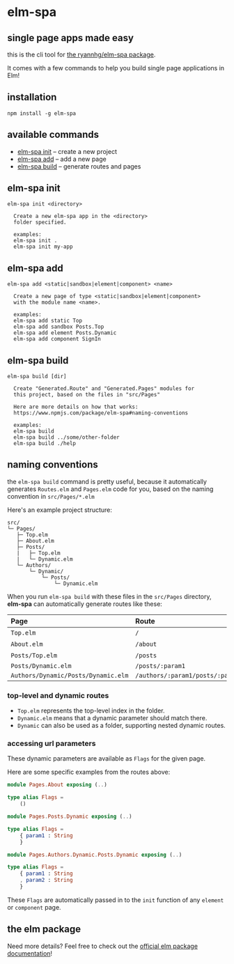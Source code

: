# elm-spa

## single page apps made easy

this is the cli tool for [the ryannhg/elm-spa package](https://package.elm-lang.org/packages/ryannhg/elm-spa/latest/Spa). 

It comes with a few commands to help you build single page applications in Elm!

## installation

```
npm install -g elm-spa
```

## available commands

- [elm-spa init](#elm-spa-init) – create a new project
- [elm-spa add](#elm-spa-add) – add a new page
- [elm-spa build](#elm-spa-build) – generate routes and pages


## elm-spa init

```
elm-spa init <directory>

  Create a new elm-spa app in the <directory>
  folder specified.

  examples:
  elm-spa init .
  elm-spa init my-app
```

## elm-spa add

```
elm-spa add <static|sandbox|element|component> <name>

  Create a new page of type <static|sandbox|element|component>
  with the module name <name>.

  examples:
  elm-spa add static Top
  elm-spa add sandbox Posts.Top
  elm-spa add element Posts.Dynamic
  elm-spa add component SignIn
```

## elm-spa build

```
elm-spa build [dir]

  Create "Generated.Route" and "Generated.Pages" modules for
  this project, based on the files in "src/Pages"

  Here are more details on how that works:
  https://www.npmjs.com/package/elm-spa#naming-conventions

  examples:
  elm-spa build
  elm-spa build ../some/other-folder
  elm-spa build ./help
```

## naming conventions

the `elm-spa build` command is pretty useful, because it
automatically generates `Routes.elm` and `Pages.elm` code for you,
based on the naming convention in `src/Pages/*.elm`

Here's an example project structure:

```
src/
└─ Pages/
   ├─ Top.elm
   ├─ About.elm
   ├─ Posts/
   |   ├─ Top.elm
   |   └─ Dynamic.elm
   └─ Authors/
       └─ Dynamic/
           └─ Posts/
               └─ Dynamic.elm
```

When you run `elm-spa build` with these files in the `src/Pages` directory, __elm-spa__ can
automatically generate routes like these:

__Page__ | __Route__ | __Example__
:-- | :-- | :--
`Top.elm` | `/` | -
`About.elm` | `/about` | -
`Posts/Top.elm` | `/posts` | -
`Posts/Dynamic.elm` | `/posts/:param1` | `/posts/123`
`Authors/Dynamic/Posts/Dynamic.elm` | `/authors/:param1/posts/:param2` | `/authors/ryan/posts/123`

### top-level and dynamic routes

- `Top.elm` represents the top-level index in the folder.
- `Dynamic.elm` means that a dynamic parameter should match there.
- `Dynamic` can also be used as a folder, supporting nested dynamic routes.

### accessing url parameters

These dynamic parameters are available as `Flags` for the given page.

Here are some specific examples from the routes above:

```elm
module Pages.About exposing (..)

type alias Flags =
    ()
```

```elm
module Pages.Posts.Dynamic exposing (..)

type alias Flags =
    { param1 : String
    }
```

```elm
module Pages.Authors.Dynamic.Posts.Dynamic exposing (..)

type alias Flags =
    { param1 : String
    , param2 : String
    }
```

These `Flags` are automatically passed in to the `init` function of any `element` or `component` page.


## the elm package

Need more details? Feel free to check out the [official elm package documentation](https://package.elm-lang.org/packages/ryannhg/elm-spa/latest/Spa)!

